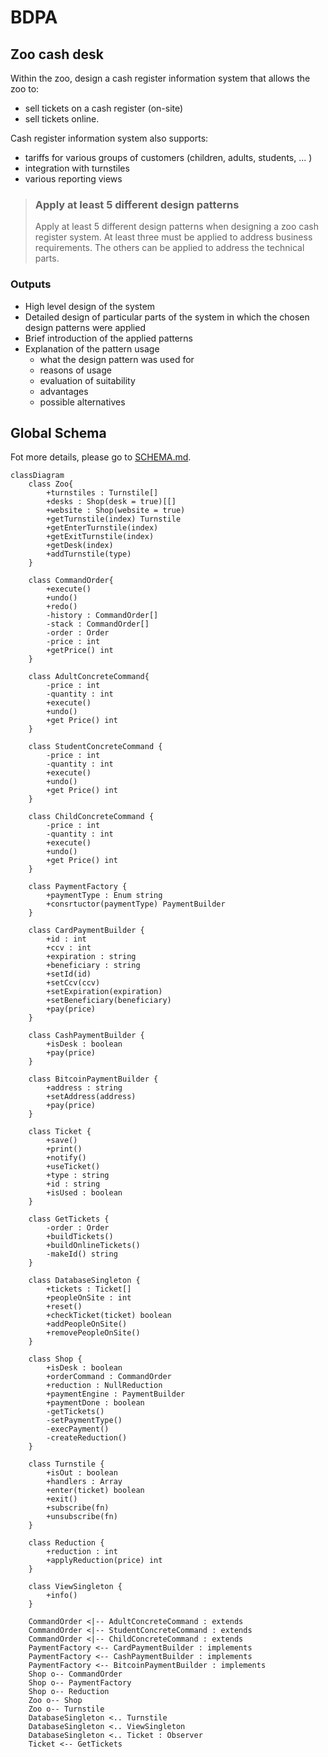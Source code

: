 # BDPA

## Zoo cash desk

Within the zoo, design a cash register information system that allows the zoo to:

- sell tickets on a cash register (on-site)
- sell tickets online.

Cash register information system also supports:

- tariffs for various groups of customers (children, adults, students, ... )
- integration with turnstiles
- various reporting views

> ### Apply at least 5 different design patterns
>
> Apply at least 5 different design patterns when designing a zoo cash register system. At least three must be applied to address business requirements. The others can be applied to address the technical parts.

### Outputs

- High level design of the system
- Detailed design of particular parts of the system in which the chosen design patterns were applied
- Brief introduction of the applied patterns
- Explanation of the pattern usage
  - what the design pattern was used for
  - reasons of usage
  - evaluation of suitability
  - advantages
  - possible alternatives

## Global Schema

Fot more details, please go to [SCHEMA.md](https://github.com/Xavier2p/cash-desk-zoo/blob/main/SCHEMA.md).

```mermaid
classDiagram
    class Zoo{
        +turnstiles : Turnstile[]
        +desks : Shop(desk = true)[[]
        +website : Shop(website = true)
        +getTurnstile(index) Turnstile
        +getEnterTurnstile(index)
        +getExitTurnstile(index)
        +getDesk(index)
        +addTurnstile(type)
    }

    class CommandOrder{
        +execute()
        +undo()
        +redo()
        -history : CommandOrder[]
        -stack : CommandOrder[]
        -order : Order
        -price : int
        +getPrice() int
    }

    class AdultConcreteCommand{
        -price : int
        -quantity : int
        +execute()
        +undo()
        +get Price() int
    }

    class StudentConcreteCommand {
        -price : int
        -quantity : int
        +execute()
        +undo()
        +get Price() int
    }

    class ChildConcreteCommand {
        -price : int
        -quantity : int
        +execute()
        +undo()
        +get Price() int
    }

    class PaymentFactory {
        +paymentType : Enum string
        +consrtuctor(paymentType) PaymentBuilder
    }

    class CardPaymentBuilder {
        +id : int
        +ccv : int
        +expiration : string
        +beneficiary : string
        +setId(id)
        +setCcv(ccv)
        +setExpiration(expiration)
        +setBeneficiary(beneficiary)
        +pay(price)
    }

    class CashPaymentBuilder {
        +isDesk : boolean
        +pay(price)
    }

    class BitcoinPaymentBuilder {
        +address : string
        +setAddress(address)
        +pay(price)
    }

    class Ticket {
        +save()
        +print()
        +notify()
        +useTicket()
        +type : string
        +id : string
        +isUsed : boolean
    }

    class GetTickets {
        -order : Order
        +buildTickets()
        +buildOnlineTickets()
        -makeId() string
    }

    class DatabaseSingleton {
        +tickets : Ticket[]
        +peopleOnSite : int
        +reset()
        +checkTicket(ticket) boolean
        +addPeopleOnSite()
        +removePeopleOnSite()
    }

    class Shop {
        +isDesk : boolean
        +orderCommand : CommandOrder
        +reduction : NullReduction
        +paymentEngine : PaymentBuilder
        +paymentDone : boolean
        -getTickets()
        -setPaymentType()
        -execPayment()
        -createReduction()
    }

    class Turnstile {
        +isOut : boolean
        +handlers : Array
        +enter(ticket) boolean
        +exit()
        +subscribe(fn)
        +unsubscribe(fn)
    }

    class Reduction {
        +reduction : int
        +applyReduction(price) int
    }

    class ViewSingleton {
        +info()
    }

    CommandOrder <|-- AdultConcreteCommand : extends
    CommandOrder <|-- StudentConcreteCommand : extends
    CommandOrder <|-- ChildConcreteCommand : extends
    PaymentFactory <-- CardPaymentBuilder : implements
    PaymentFactory <-- CashPaymentBuilder : implements
    PaymentFactory <-- BitcoinPaymentBuilder : implements
    Shop o-- CommandOrder
    Shop o-- PaymentFactory
    Shop o-- Reduction
    Zoo o-- Shop
    Zoo o-- Turnstile
    DatabaseSingleton <.. Turnstile
    DatabaseSingleton <.. ViewSingleton
    DatabaseSingleton <.. Ticket : Observer
    Ticket <-- GetTickets
```

